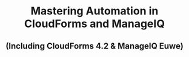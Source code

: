 # <center>Mastering Automation in CloudForms and ManageIQ</center>

## <center>(Including CloudForms 4.2 & ManageIQ Euwe)</center>